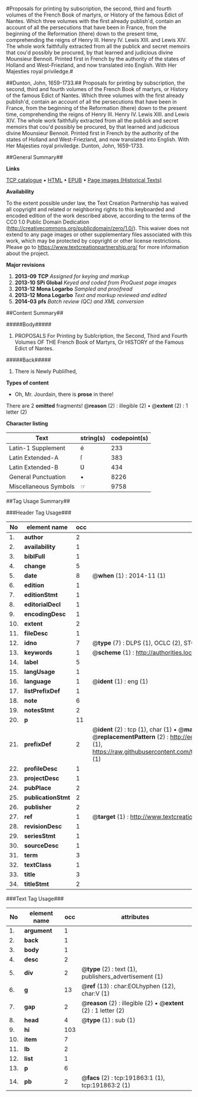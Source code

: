 #Proposals for printing by subscription, the second, third and fourth volumes of the French Book of martyrs, or History of the famous Edict of Nantes. Which three volumes with the first already publish'd, contain an account of all the persecutions that have been in France, from the beginning of the Reformation (there) down to the present time, comprehending the reigns of Henry III. Henry IV. Lewis XIII. and Lewis XIV. The whole work faithfully extracted from all the publick and secret memoirs that cou'd possibly be procured, by that learned and judicious divine Mounsieur Bennoit. Printed first in French by the authority of the states of Holland and West-Friezland, and now translated into English. With Her Majesties royal priviledge.#

##Dunton, John, 1659-1733.##
Proposals for printing by subscription, the second, third and fourth volumes of the French Book of martyrs, or History of the famous Edict of Nantes. Which three volumes with the first already publish'd, contain an account of all the persecutions that have been in France, from the beginning of the Reformation (there) down to the present time, comprehending the reigns of Henry III. Henry IV. Lewis XIII. and Lewis XIV. The whole work faithfully extracted from all the publick and secret memoirs that cou'd possibly be procured, by that learned and judicious divine Mounsieur Bennoit. Printed first in French by the authority of the states of Holland and West-Friezland, and now translated into English. With Her Majesties royal priviledge.
Dunton, John, 1659-1733.

##General Summary##

**Links**

[TCP catalogue](http://www.ota.ox.ac.uk/tcp/)  • 
[HTML](http://tei.it.ox.ac.uk/tcp/Texts-HTML/free/B08/B08960.html)  • 
[EPUB](http://tei.it.ox.ac.uk/tcp/Texts-EPUB/free/B08/B08960.epub) • 
[Page images (Historical Texts)](https://historicaltexts.jisc.ac.uk/eebo-80922569e)

**Availability**

To the extent possible under law, the Text Creation Partnership has waived all copyright and related or neighboring rights to this keyboarded and encoded edition of the work described above, according to the terms of the CC0 1.0 Public Domain Dedication (http://creativecommons.org/publicdomain/zero/1.0/). This waiver does not extend to any page images or other supplementary files associated with this work, which may be protected by copyright or other license restrictions. Please go to https://www.textcreationpartnership.org/ for more information about the project.

**Major revisions**

1. __2013-09__ __TCP__ *Assigned for keying and markup*
1. __2013-10__ __SPi Global__ *Keyed and coded from ProQuest page images*
1. __2013-12__ __Mona Logarbo__ *Sampled and proofread*
1. __2013-12__ __Mona Logarbo__ *Text and markup reviewed and edited*
1. __2014-03__ __pfs__ *Batch review (QC) and XML conversion*

##Content Summary##

#####Body#####

1. PROPOSALS For Printing by Subſcription, the Second, Third and Fourth Volumes OF THE French Book of Martyrs, Or HISTORY of the Famous Edict of Nantes.

#####Back#####

1. There is Newly Publiſhed,

**Types of content**

  * Oh, Mr. Jourdain, there is **prose** in there!

There are 2 **omitted** fragments! 
 @__reason__ (2) : illegible (2)  •  @__extent__ (2) : 1 letter (2)

**Character listing**


|Text|string(s)|codepoint(s)|
|---|---|---|
|Latin-1 Supplement|é|233|
|Latin Extended-A|ſ|383|
|Latin Extended-B|Ʋ|434|
|General Punctuation|•|8226|
|Miscellaneous Symbols|☞|9758|

##Tag Usage Summary##

###Header Tag Usage###

|No|element name|occ|attributes|
|---|---|---|---|
|1.|__author__|2||
|2.|__availability__|1||
|3.|__biblFull__|1||
|4.|__change__|5||
|5.|__date__|8| @__when__ (1) : 2014-11 (1)|
|6.|__edition__|1||
|7.|__editionStmt__|1||
|8.|__editorialDecl__|1||
|9.|__encodingDesc__|1||
|10.|__extent__|2||
|11.|__fileDesc__|1||
|12.|__idno__|7| @__type__ (7) : DLPS (1), OCLC (2), STC (2), EEBO-CITATION (1), VID (1)|
|13.|__keywords__|1| @__scheme__ (1) : http://authorities.loc.gov/ (1)|
|14.|__label__|5||
|15.|__langUsage__|1||
|16.|__language__|1| @__ident__ (1) : eng (1)|
|17.|__listPrefixDef__|1||
|18.|__note__|6||
|19.|__notesStmt__|2||
|20.|__p__|11||
|21.|__prefixDef__|2| @__ident__ (2) : tcp (1), char (1)  •  @__matchPattern__ (2) : ([0-9\-]+):([0-9IVX]+) (1), (.+) (1)  •  @__replacementPattern__ (2) : http://eebo.chadwyck.com/downloadtiff?vid=$1&page=$2 (1), https://raw.githubusercontent.com/textcreationpartnership/Texts/master/tcpchars.xml#$1 (1)|
|22.|__profileDesc__|1||
|23.|__projectDesc__|1||
|24.|__pubPlace__|2||
|25.|__publicationStmt__|2||
|26.|__publisher__|2||
|27.|__ref__|1| @__target__ (1) : http://www.textcreationpartnership.org/docs/. (1)|
|28.|__revisionDesc__|1||
|29.|__seriesStmt__|1||
|30.|__sourceDesc__|1||
|31.|__term__|3||
|32.|__textClass__|1||
|33.|__title__|3||
|34.|__titleStmt__|2||


###Text Tag Usage###

|No|element name|occ|attributes|
|---|---|---|---|
|1.|__argument__|1||
|2.|__back__|1||
|3.|__body__|1||
|4.|__desc__|2||
|5.|__div__|2| @__type__ (2) : text (1), publishers_advertisement (1)|
|6.|__g__|13| @__ref__ (13) : char:EOLhyphen (12), char:V (1)|
|7.|__gap__|2| @__reason__ (2) : illegible (2)  •  @__extent__ (2) : 1 letter (2)|
|8.|__head__|4| @__type__ (1) : sub (1)|
|9.|__hi__|103||
|10.|__item__|7||
|11.|__lb__|2||
|12.|__list__|1||
|13.|__p__|6||
|14.|__pb__|2| @__facs__ (2) : tcp:191863:1 (1), tcp:191863:2 (1)|
